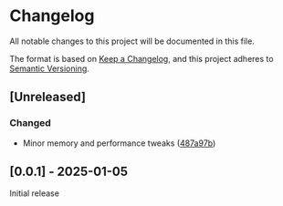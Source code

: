 # Changelog

All notable changes to this project will be documented in this file.

The format is based on [Keep a Changelog](https://keepachangelog.com/en/1.1.0/),
and this project adheres to [Semantic Versioning](https://semver.org/spec/v2.0.0.html).

## [Unreleased]

### Changed

- Minor memory and performance tweaks ([487a97b](https://github.com/gomander/napi-webp-animation/commit/487a97baec3dbf1cec986db515fff118e613fdcc))

## [0.0.1] - 2025-01-05

Initial release
